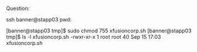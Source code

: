 Question: 


ssh banner@stapp03
pwd:

[banner@stapp03 tmp]$ sudo chmod 755 xfusioncorp.sh 
[banner@stapp03 tmp]$ ls -l xfusioncorp.sh 
-rwxr-xr-x 1 root root 40 Sep 15 17:03 xfusioncorp.sh